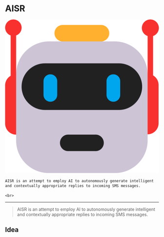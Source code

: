 # AISR



<p align="center">
  <img src="https://github.com/MurageKabui/AISR/blob/main/AISR.png?raw=true"><br>
</p>
<p align="center">
	
	AISR is an attempt to employ AI to autonomously generate intelligent and contextually appropriate replies to incoming SMS messages.
	
	<br>
	
</p>

<hr/>

> AISR is an attempt to employ AI to autonomously generate intelligent and contextually appropriate replies to incoming SMS messages. 
	<br>
	



## Idea
